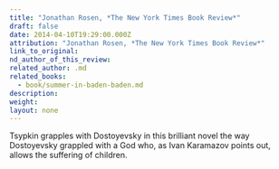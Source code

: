 ```yaml
---
title: "Jonathan Rosen, *The New York Times Book Review*"
draft: false
date: 2014-04-10T19:29:00.000Z
attribution: "Jonathan Rosen, *The New York Times Book Review*"
link_to_original:
nd_author_of_this_review:
related_author: .md
related_books:
  - book/summer-in-baden-baden.md
description:
weight:
layout: none
---
```

Tsypkin grapples with Dostoyevsky in this brilliant novel the way Dostoyevsky grappled with a God who, as Ivan Karamazov points out, allows the suffering of children.

